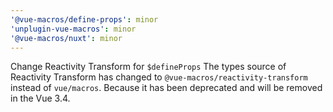 ```yaml
---
'@vue-macros/define-props': minor
'unplugin-vue-macros': minor
'@vue-macros/nuxt': minor
---
```


Change Reactivity Transform for `$defineProps`
The types source of Reactivity Transform has changed to `@vue-macros/reactivity-transform` instead of `vue/macros`.
Because it has been deprecated and will be removed in the Vue 3.4.
